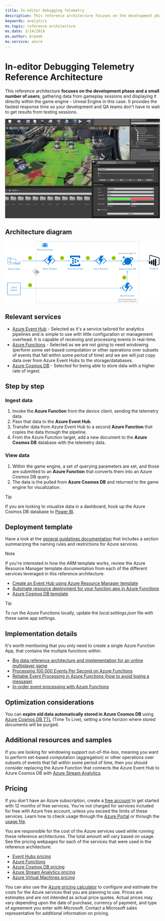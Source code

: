 ```yaml
---
title: In-editor Debugging Telemetry
description: This reference architecture focuses on the development phase and a small number of users, gathering data from gameplay sessions and displaying it directly within the game engine.
keywords: analytics 
ms.topic: reference-architecture
ms.date: 3/14/2019
ms.author: brpeek
ms.service: azure
---
```


# In-editor Debugging Telemetry Reference Architecture

This reference architecture **focuses on the development phase and a small number of users**, gathering data from gameplay sessions and displaying it directly within the game engine - Unreal Engine in this case. It provides the fastest response time so your development and QA teams don't have to wait to get results from testing sessions.

[![In-editor debugging telemetry look and feel](media/analytics/analytics-in-editor-telemetry.png)](media/analytics/analytics-in-editor-telemetry.png)

## Architecture diagram

[![In-editor debugging telemetry reference architecture](media/analytics/analytics-in-editor-debugging-telemetry.png)](media/analytics/analytics-in-editor-debugging-telemetry.png)

## Relevant services

- [Azure Event Hub](https://azure.microsoft.com/services/event-hubs/) - Selected as it's a service tailored for analytics pipelines and is simple to use with little configuration or management overhead. It is capable of receiving and processing events in real-time.
- [Azure Functions](https://azure.microsoft.com/services/functions/) - Selected as we are not going to need windowing (perform some set-based computation or other operations over subsets of events that fall within some period of time) and we are will just copy data over from Azure Event Hubs to the storage/databases.
- [Azure Cosmos DB](https://azure.microsoft.com/services/cosmos-db/) - Selected for being able to store data with a higher rate of ingest.

## Step by step

### Ingest data

1. Invoke the **Azure Function** from the device client, sending the telemetry data.
1. Pass that data to the **Azure Event Hub**.
1. Transfer data from Azure Event Hub to a second **Azure Function** that copies the data through the pipeline.
1. From the Azure Function target, add a new document to the **Azure Cosmos DB** database with the telemetry data.

### View data

1. Within the game engine, a set of querying parameters are set, and those are submitted to an **Azure Function** that converts them into an Azure Cosmos DB query.
1. The data is the pulled from **Azure Cosmos DB** and returned to the game engine for visualization.

> [!TIP]
> If you are looking to visualize data in a dashboard, hook up the Azure Cosmos DB database to [Power BI](https://docs.microsoft.com/azure/cosmos-db/powerbi-visualize).

## Deployment template

Have a look at the [general guidelines documentation](./general-guidelines.md#naming-conventions) that includes a section summarizing the naming rules and restrictions for Azure services.

>[!NOTE]
> If you're interested in how the ARM template works, review the Azure Resource Manager template documentation from each of the different services leveraged in this reference architecture:
>
> - [Create an Event Hub using Azure Resource Manager template](https://docs.microsoft.com/azure/event-hubs/event-hubs-resource-manager-namespace-event-hub)
> - [Automate resource deployment for your function app in Azure Functions](https://docs.microsoft.com/azure/azure-functions/functions-infrastructure-as-code)
> - [Azure Cosmos DB template](https://docs.microsoft.com/azure/templates/microsoft.documentdb/databaseaccounts)

>[!TIP]
> To run the Azure Functions locally, update the *local.settings.json* file with these same app settings.

## Implementation details

It's worth mentioning that you only need to create a single Azure Function App, that contains the multiple functions within.

- [Big data reference architecture and implementation for an online multiplayer game](https://github.com/dgkanatsios/GameAnalyticsEventHubFunctionsCosmosDatalake)
- [Processing 100,000 Events Per Second on Azure Functions](https://blogs.msdn.microsoft.com/appserviceteam/2017/09/19/processing-100000-events-per-second-on-azure-functions/)
- [Reliable Event Processing in Azure Functions (how to avoid losing a message)](https://hackernoon.com/reliable-event-processing-in-azure-functions-37054dc2d0fc)
- [In-order event processing with Azure Functions](https://medium.com/@jeffhollan/in-order-event-processing-with-azure-functions-bb661eb55428)

## Optimization considerations

You can **expire old data automatically stored in Azure Cosmos DB** using [Azure Cosmos DB TTL](https://docs.microsoft.com/azure/cosmos-db/time-to-live) (Time To Live), setting a time horizon where stored documents will be purged.

## Additional resources and samples

If you are looking for windowing support out-of-the-box, meaning you want to perform set-based computation (aggregation) or other operations over subsets of events that fall within some period of time, then you should consider replacing the Azure Function that connects the Azure Event Hub to Azure Cosmos DB with [Azure Stream Analytics](https://docs.microsoft.com/stream-analytics-query/windowing-azure-stream-analytics).

## Pricing

If you don't have an Azure subscription, create a [free account](https://aka.ms/azfreegamedev) to get started with 12 months of free services. You're not charged for services included for free with Azure free account, unless you exceed the limits of these services. Learn how to check usage through the [Azure Portal](https://docs.microsoft.com/azure/billing/billing-check-free-service-usage#check-usage-on-the-azure-portal) or through the [usage file](https://docs.microsoft.com/azure/billing/billing-check-free-service-usage#check-usage-through-the-usage-file).

You are responsible for the cost of the Azure services used while running these reference architectures.  The total amount will vary based on usage. See the pricing webpages for each of the services that were used in the reference architecture:

- [Event Hubs pricing](https://azure.microsoft.com/pricing/details/event-hubs/)
- [Azure Functions](https://azure.microsoft.com/pricing/details/functions/)
- [Azure Cosmos DB pricing](https://azure.microsoft.com/pricing/details/cosmos-db/)
- [Azure Stream Analytics pricing](https://azure.microsoft.com/pricing/details/stream-analytics/)
- [Azure Virtual Machines pricing](https://azure.microsoft.com/pricing/details/virtual-machines)

You can also use the [Azure pricing calculator](https://azure.microsoft.com/pricing/calculator/) to configure and estimate the costs for the Azure services that you are planning to use. Prices are estimates and are not intended as actual price quotes. Actual prices may vary depending upon the date of purchase, currency of payment, and type of agreement you enter with Microsoft. Contact a Microsoft sales representative for additional information on pricing.